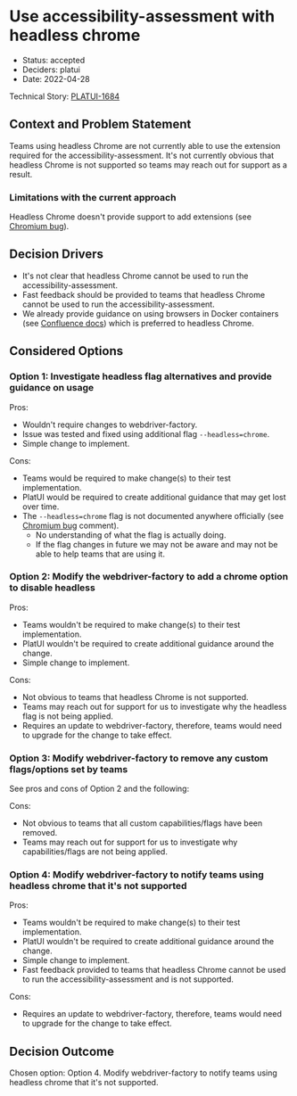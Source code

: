 # Use accessibility-assessment with headless chrome

* Status: accepted
* Deciders: platui
* Date: 2022-04-28

Technical Story: [PLATUI-1684](https://jira.tools.tax.service.gov.uk/browse/PLATUI-1684)

## Context and Problem Statement

Teams using headless Chrome are not currently able to use the extension required for the accessibility-assessment. It's not currently obvious that headless Chrome is not supported so teams may reach out for support as a result.

### Limitations with the current approach

Headless Chrome doesn't provide support to add extensions (see [Chromium bug](https://bugs.chromium.org/p/chromium/issues/detail?id=706008#c5)).

## Decision Drivers

- It's not clear that headless Chrome cannot be used to run the accessibility-assessment.
- Fast feedback should be provided to teams that headless Chrome cannot be used to run the accessibility-assessment.
- We already provide guidance on using browsers in Docker containers (see [Confluence docs](https://confluence.tools.tax.service.gov.uk/x/wwHuE)) which is preferred to headless Chrome.

## Considered Options

### Option 1: Investigate headless flag alternatives and provide guidance on usage

Pros:
- Wouldn't require changes to webdriver-factory.
- Issue was tested and fixed using additional flag `--headless=chrome`.
- Simple change to implement.

Cons:
- Teams would be required to make change(s) to their test implementation.
- PlatUI would be required to create additional guidance that may get lost over time.
- The `--headless=chrome` flag is not documented anywhere officially (see [Chromium bug](https://bugs.chromium.org/p/chromium/issues/detail?id=706008#c36) comment).
  - No understanding of what the flag is actually doing.
  - If the flag changes in future we may not be aware and may not be able to help teams that are using it.

### Option 2: Modify the webdriver-factory to add a chrome option to disable headless

Pros:
- Teams wouldn't be required to make change(s) to their test implementation.
- PlatUI wouldn't be required to create additional guidance around the change.
- Simple change to implement.

Cons:
- Not obvious to teams that headless Chrome is not supported.
- Teams may reach out for support for us to investigate why the headless flag is not being applied.
- Requires an update to webdriver-factory, therefore, teams would need to upgrade for the change to take effect.

### Option 3: Modify webdriver-factory to remove any custom flags/options set by teams

See pros and cons of Option 2 and the following:

Cons:
- Not obvious to teams that all custom capabilities/flags have been removed.
- Teams may reach out for support for us to investigate why capabilities/flags are not being applied.

### Option 4: Modify webdriver-factory to notify teams using headless chrome that it's not supported

Pros:
- Teams wouldn't be required to make change(s) to their test implementation.
- PlatUI wouldn't be required to create additional guidance around the change.
- Simple change to implement.
- Fast feedback provided to teams that headless Chrome cannot be used to run the accessibility-assessment and is not supported.

Cons:
- Requires an update to webdriver-factory, therefore, teams would need to upgrade for the change to take effect.

## Decision Outcome

Chosen option: Option 4. Modify webdriver-factory to notify teams using headless chrome that it's not supported.
